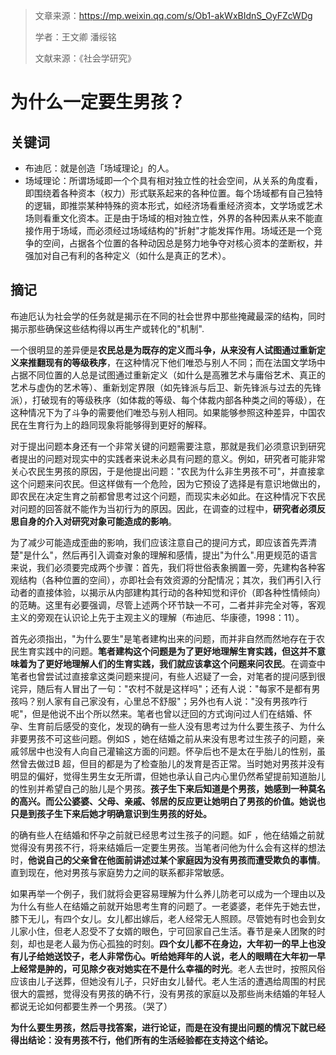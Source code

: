 > 文章来源：https://mp.weixin.qq.com/s/Ob1-akWxBIdnS_OyFZcWDg
>
> 学者：王文卿 潘绥铭
>
> 文献来源：《社会学研究》

# 为什么一定要生男孩？

## 关键词

- 布迪厄：就是创造「场域理论」的人。
- 场域理论：所谓场域即一个个具有相对独立性的社会空间，从关系的角度看，即围绕着各种资本（权力）形式联系起来的各种位置。每个场域都有自己独特的逻辑，即推崇某种特殊的资本形式，如经济场看重经济资本，文学场或艺术场则看重文化资本。正是由于场域的相对独立性，外界的各种因素从来不能直接作用于场域，而必须经过场域结构的"折射"才能发挥作用。场域还是一个竞争的空间，占据各个位置的各种动因总是努力地争夺对核心资本的垄断权，并强加对自己有利的各种定义（如什么是真正的艺术）。



## 摘记

布迪厄认为社会学的任务就是揭示在不同的社会世界中那些掩藏最深的结构，同时揭示那些确保这些结构得以再生产或转化的"机制".

一个很明显的差异便是**农民总是为既存的定义而斗争，从来没有人试图通过重新定义来推翻现有的等级秩序**，在这种情况下他们唯恐与别人不同；而在法国文学场中占据不同位置的人总是试图通过重新定义（如什么是高雅艺术与庸俗艺术、真正的艺术与虚伪的艺术等）、重新划定界限（如先锋派与后卫、新先锋派与过去的先锋派），打破现有的等级秩序（如体裁的等级、每个体裁内部各种类之间的等级），在这种情况下为了斗争的需要他们唯恐与别人相同。如果能够参照这种差异，中国农民在生育行为上的趋同现象将能够得到更好的解释。

对于提出问题本身还有一个非常关键的问题需要注意，那就是我们必须意识到研究者提出的问题对现实中的实践者来说未必具有问题的意义。例如，研究者可能非常关心农民生男孩的原因，于是他提出问题："农民为什么非生男孩不可"，并直接拿这个问题来问农民。但这样做有一个危险，因为它预设了选择是有意识地做出的，即农民在决定生育之前都曾思考过这个问题，而现实未必如此。在这种情况下农民对问题的回答就不能作为当初行为的原因。因此，在调查的过程中，**研究者必须反思自身的介入对研究对象可能造成的影响**。

为了减少可能造成歪曲的影响，我们应该注意自己的提问方式，即应该首先弄清楚"是什么"，然后再引入调查对象的理解和感情，提出"为什么".用更规范的语言来说，我们必须要完成两个步骤：首先，我们将世俗表象搁置一旁，先建构各种客观结构（各种位置的空间），亦即社会有效资源的分配情况；其次，我们再引入行动者的直接体验，以揭示从内部建构其行动的各种知觉和评价（即各种性情倾向）的范畴。这里有必要强调，尽管上述两个环节缺一不可，二者并非完全对等，客观主义的旁观在认识论上先于主观主义的理解（布迪厄、华康德，1998：11）。

首先必须指出，"为什么要生"是笔者建构出来的问题，而并非自然而然地存在于农民生育实践中的问题。**笔者建构这个问题是为了更好地理解生育实践，但这并不意味着为了更好地理解人们的生育实践，我们就应该拿这个问题来问农民**。在调查中笔者也曾尝试过直接拿这类问题来提问，有些人迟疑了一会，对笔者的提问感到很诧异，随后有人冒出了一句："农村不就是这样吗"；还有人说："每家不是都有男孩吗？别人家有自己家没有，心里总不舒服"；另外也有人说："没有男孩咋行呢"，但是他说不出个所以然来。笔者也曾以迂回的方式询问过人们在结婚、怀孕、生育前后感受的变化，发现的确有一些人没有思考过为什么要生孩子、为什么非要男孩不可这些问题。例如S ，她在结婚之前从来没有思考过生孩子的问题，亲戚邻居中也没有人向自己灌输这方面的问题。怀孕后也不是太在乎胎儿的性别，虽然曾去做过B 超，但目的都是为了检查胎儿的发育是否正常。当时她对男孩并没有明显的偏好，觉得生男生女无所谓，但她也承认自己内心里仍然希望提前知道胎儿的性别并希望自己的胎儿是个男孩。**孩子生下来后知道是个男孩，她感到一种莫名的高兴。而公公婆婆、父母、亲戚、邻居的反应更让她明白了男孩的价值。她说也只是到孩子生下来后她才明确意识到生男孩的好处。**

的确有些人在结婚和怀孕之前就已经思考过生孩子的问题。如F ，他在结婚之前就觉得没有男孩不行，将来结婚后一定要生男孩。当笔者问他为什么会有这样的想法时，**他说自己的父亲曾在他面前讲述过某个家庭因为没有男孩而遭受欺负的事情**。直到现在，他对男孩与家庭势力之间的联系都非常敏感。

如果再举一个例子，我们就将会更容易理解为什么养儿防老可以成为一个理由以及为什么有些人在结婚之前就开始思考生育的问题了。一老婆婆，老伴先于她去世，膝下无儿，有四个女儿。女儿都出嫁后，老人经常无人照顾。尽管她有时也会到女儿家小住，但老人忍受不了女婿的眼色，宁可回家自己生活。春节是亲人团聚的时刻，却也是老人最为伤心孤独的时刻。**四个女儿都不在身边，大年初一的早上也没有儿子给她送饺子，老人非常伤心。听给她拜年的人说，老人的眼睛在大年初一早上经常是肿的，可见除夕夜对她实在不是什么幸福的时光**。老人去世时，按照风俗应该由儿子送葬，但她没有儿子，只好由女儿替代。老人生活的遭遇给周围的村民很大的震撼，觉得没有男孩的确不行，没有男孩的家庭以及那些尚未结婚的年轻人都说无论如何都要生养一个男孩。（哭了）

**为什么要生男孩，然后寻找答案，进行论证，而是在没有提出问题的情况下就已经得出结论：没有男孩不行，他们所有的生活经验都在支持这个结论。**

